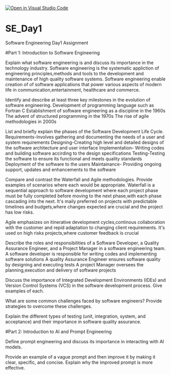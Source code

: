 [![Open in Visual Studio Code](https://classroom.github.com/assets/open-in-vscode-2e0aaae1b6195c2367325f4f02e2d04e9abb55f0b24a779b69b11b9e10269abc.svg)](https://classroom.github.com/online_ide?assignment_repo_id=18364446&assignment_repo_type=AssignmentRepo)
# SE_Day1
Software Engineering Day1 Assignment

#Part 1: Introduction to Software Engineering

Explain what software engineering is and discuss its importance in the technology industry.
Software engineering is the systematic appliction of engineering principles,methods and tools to the development and maintenance of high quality software systems.
Software engineering enable creation of of software applications that power various aspects of modern life in communication,entertainment, healthcare and commerce.

Identify and describe at least three key milestones in the evolution of software engineering.
Development of programming language such as Fortran C
Establishment of software engineering as a discipline in the 1960s
The advent of structured programming in the 1970s
The rise of agile methodologies in 2000s


List and briefly explain the phases of the Software Development Life Cycle.
Requirements-Involves gathering and documenting the needs of a user and system requirements
Designing-Creating high level and detailed designs of the software architecture and user interface
Implementation- Writing codes and building software accirding to the design specifications
Testing-Testing the software to ensure its functional and meets quality standards
Deployment of the software to the users
Maintainance- Providing ongoing support, updates and enhancements to the software


Compare and contrast the Waterfall and Agile methodologies. Provide examples of scenarios where each would be appropriate.
Waterfall is a sequential approach to software development where each project phase must be fully completed  before moving to the next phase,with each phase cascading into the next. It's maily preferred on projects with predictable timelines and budgets,where changes expected are crucial and the project has low risks.

Agile emphasizes on itinerative development cycles,continous collaboration with the customer and repid adaptation to changing client requirements. It's used on high risks projects,where customer feedback is crucial

Describe the roles and responsibilities of a Software Developer, a Quality Assurance Engineer, and a Project Manager in a software engineering team.
A software developer is responsible for writing codes and implementing software solutions
A   quality Assurance Engineer ensures software quality by designing and executing tests
A project Manager oversees the planning,execution and delivery of software projects


Discuss the importance of Integrated Development Environments (IDEs) and Version Control Systems (VCS) in the software development process. Give examples of each.


What are some common challenges faced by software engineers? Provide strategies to overcome these challenges.


Explain the different types of testing (unit, integration, system, and acceptance) and their importance in software quality assurance.


#Part 2: Introduction to AI and Prompt Engineering


Define prompt engineering and discuss its importance in interacting with AI models.


Provide an example of a vague prompt and then improve it by making it clear, specific, and concise. Explain why the improved prompt is more effective.
